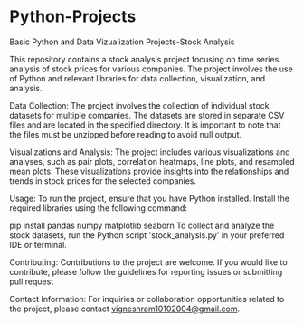 # Python-Projects
Basic Python and Data Vizualization Projects-Stock Analysis


This repository contains a stock analysis project focusing on time series analysis of stock prices for various companies. The project involves the use of Python and relevant libraries for data collection, visualization, and analysis.

Data Collection:
The project involves the collection of individual stock datasets for multiple companies. The datasets are stored in separate CSV files and are located in the specified directory. It is important to note that the files must be unzipped before reading to avoid null output.

Visualizations and Analysis:
The project includes various visualizations and analyses, such as pair plots, correlation heatmaps, line plots, and resampled mean plots. These visualizations provide insights into the relationships and trends in stock prices for the selected companies.

Usage:
To run the project, ensure that you have Python installed. Install the required libraries using the following command:

pip install pandas numpy matplotlib seaborn
To collect and analyze the stock datasets, run the Python script 'stock_analysis.py' in your preferred IDE or terminal.

Contributing:
Contributions to the project are welcome. If you would like to contribute, please follow the guidelines for reporting issues or submitting pull request

Contact Information:
For inquiries or collaboration opportunities related to the project, please contact vigneshram10102004@gmail.com.
